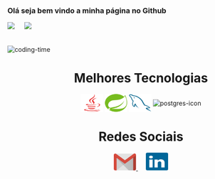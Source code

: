 <h3>Olá seja bem vindo a minha página no Github</h3>
<!--<h4>
:construction:
Em construção
:construction:
</h4> -->
      

  <img  height="180em" src="https://github-readme-stats.vercel.app/api?username=JhonatanLira&show_icons=true&theme=vue&include_all_commits=true&count_private=true"/>
&emsp;
  <img height="180em" src="https://github-readme-stats.vercel.app/api/top-langs/?username=JhonatanLira&layout=compact&langs_count=16&theme=react"/>
<br> 
<br> 
 
<div align="center" > 
  <div style="display: inline_block"><br>
    <img align="left" height="250" alt="coding-time" src="code.gif">
    <br>
    <h1 align="center">Melhores Tecnologias </h1>
    <img align="center" height="40" width="50" alt="java-icon"  src="https://raw.githubusercontent.com/devicons/devicon/master/icons/java/java-plain.svg">
    <img align="center" height="40" width="50" alt="spring-icon" src="https://raw.githubusercontent.com/devicons/devicon/master/icons/spring/spring-original.svg">
    <img align="center" height="40" width="50" alt="mysql-icon" src="https://raw.githubusercontent.com/devicons/devicon/master/icons/mysql/mysql-original.svg">
    <img align="center" height="40" width="50" alt="postgres-icon" src="https://cdn.jsdelivr.net/gh/devicons/devicon/icons/postgresql/postgresql-original.svg" />
   <!-- <img align="center" height="30" width="40" alt="angular-icon" src="https://raw.githubusercontent.com/devicons/devicon/master/icons/angular/angular-original.svg">-->
   </div>
  
  <h1 align="center">Redes Sociais</h1>
    <a href = "mailto:jhonatanlira@gmail.com"> <img width="50" src="gmail.svg"> </a>
 &emsp;
    <a href = "https://www.linkedin.com/in/jhonatan-lira"> <img width="50" height="40" src="linkedin.svg"> </a>
   
</div>

<!-- ![Snake animation](https://github.com/JhonatanLira/JhonatanLira/blob/output/github-contribution-grid-snake.svg) -->
